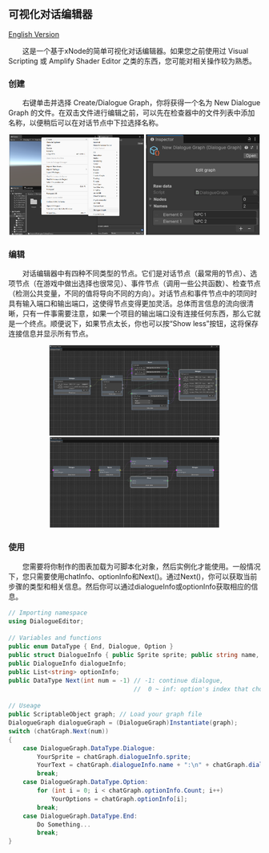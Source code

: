 ## 可视化对话编辑器

[English Version](README.md)

&emsp;&emsp;这是一个基于xNode的简单可视化对话编辑器。如果您之前使用过 Visual Scripting 或 Amplify Shader Editor 之类的东西，您可能对相关操作较为熟悉。

### 创建

&emsp;&emsp;右键单击并选择 Create/Dialogue Graph，你将获得一个名为 New Dialogue Graph 的文件。在双击文件进行编辑之前，可以先在检查器中的文件列表中添加名称，以便稍后可以在对话节点中下拉选择名称。

<center class="half">
<img src="image-20241030163037943.png" height = 200/>
<img src="image-20241030162836377.png" height = 200/>
</center>

### 编辑

&emsp;&emsp;对话编辑器中有四种不同类型的节点。它们是对话节点（最常用的节点）、选项节点（在游戏中做出选择也很常见）、事件节点（调用一些公共函数）、检查节点（检测公共变量，不同的值将导向不同的方向）。对话节点和事件节点中的项同时具有输入端口和输出端口，这使得节点变得更加灵活。总体而言信息的流向很清晰，只有一件事需要注意，如果一个项目的输出端口没有连接任何东西，那么它就是一个终点。顺便说下，如果节点太长，你也可以按“Show less”按钮，这将保存连接信息并显示所有节点。

<center class="half">
<img src="image-20241030163615430.png" height = 180/>
<img src="image-20241030164630060.png" height = 180/>
</center>

### 使用

&emsp;&emsp;您需要将你制作的图表加载为可脚本化对象，然后实例化才能使用。一般情况下，您只需要使用chatInfo、optionInfo和Next()。通过Next()，你可以获取当前步骤的类型和相关信息。然后你可以通过dialogueInfo或optionInfo获取相应的信息。

```C#
// Importing namespace
using DialogueEditor;

// Variables and functions
public enum DataType { End, Dialogue, Option }
public struct DialogueInfo { public Sprite sprite; public string name, context; }
public DialogueInfo dialogueInfo; 
public List<string> optionInfo;
public DataType Next(int num = -1) // -1: continue dialogue, 
                                   //  0 ~ inf: option's index that choiced

// Useage
public ScriptableObject graph; // Load your graph file
DialogueGraph dialogueGraph = (DialogueGraph)Instantiate(graph);
switch (chatGraph.Next(num))
{
    case DialogueGraph.DataType.Dialogue:
        YourSprite = chatGraph.dialogueInfo.sprite;
        YourText = chatGraph.dialogueInfo.name + ":\n" + chatGraph.dialogueInfo.context;
        break;
    case DialogueGraph.DataType.Option:
        for (int i = 0; i < chatGraph.optionInfo.Count; i++) 
            YourOptions = chatGraph.optionInfo[i];
        break;
    case DialogueGraph.DataType.End:
        Do Something...
        break;
}
```
